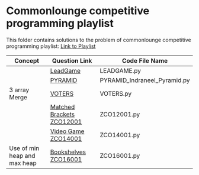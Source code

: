 # Commonlounge competitive programming playlist

This folder contains solutions to the problem of commonlounge competitive programming playlist:
<a href="https://www.commonlounge.com/discussion/5d2822257dfa49328d85fd27cf114441/main?r=fbp&p=cp" target='_blank'>Link to Playlist</a>

|      Concept                   | 			Question Link	    	 |	  Code File Name   |
|--------------------------------|-----------------------------------|---------------------|
|                                |[LeadGame](http://opc.iarcs.org.in/index.php/problems/LEADGAME)|LEADGAME.py|
|                                |[PYRAMID](http://opc.iarcs.org.in/index.php/problems/PYRAMID)|PYRAMID_Indraneel_Pyramid.py|
|3 array Merge                   |[VOTERS](http://opc.iarcs.org.in/index.php/problems/VOTERS)|VOTERS.py|
|                                |[Matched Brackets ZCO12001](https://www.codechef.com/ZCOPRAC/problems/ZCO12001)|ZCO12001.py|
|                                |[Video Game ZCO14001](https://www.codechef.com/ZCOPRAC/problems/ZCO14001)|ZCO14001.py|
|Use of min heap and max heap    |[Bookshelves ZCO16001](https://www.codechef.com/ZCOPRAC/problems/ZCO16001)|ZCO16001.py|
